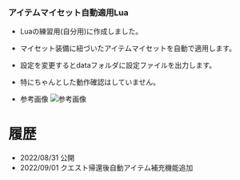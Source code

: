 ### アイテムマイセット自動適用Lua

- Luaの練習用(自分用)に作成しました。  
- マイセット装備に紐づいたアイテムマイセットを自動で適用します。  
- 設定を変更するとdataフォルダに設定ファイルを出力します。
- 特にちゃんとした動作確認はしていません。  

- 参考画像
![参考画像](https://user-images.githubusercontent.com/45515784/187859415-94c6ffb9-7b31-4db2-91d5-f86c1e9ebb15.png)

# 履歴
- 2022/08/31 公開  
- 2022/09/01 クエスト帰還後自動アイテム補充機能追加  
